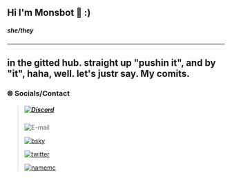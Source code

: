 
## Hi I'm Monsbot 👋 :)


##### **she/they**
---

in the gitted hub. straight up "pushin it", and by "it", haha, well. let's justr say. My comits.
---

### 🌐 Socials/Contact
>##### [![Discord](https://img.shields.io/badge/Discord-Monsbot-5865f2?style=for-the-badge&logo=Discord&logoColor=white)](https://discord.com)
>
> ![E-mail](https://img.shields.io/badge/Mail-Monsbot@protonmail.com-8a6eff?style=for-the-badge&logo=gmail&logoColor=white)
>
> [![bsky](https://img.shields.io/badge/bluesky-@freyya.bsky.social-1DA1F2?style=for-the-badge&logo=bsky&logoColor=white)](https://bsky.app/profile/freyya.bsky.social)
>
> [![twitter](https://img.shields.io/badge/twitter-Keimooa-1DA1F2?style=for-the-badge&logo=twitter&logoColor=white)](https://twitter.com/Keimooa)
>
> [![namemc](https://img.shields.io/badge/namemc-Monsbot-191919?style=for-the-badge&logo=namemc&logoColor=white)](https://namemc.com/profile/Monsbot.1)
